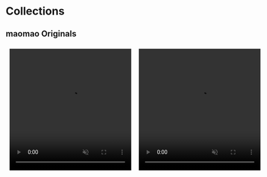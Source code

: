 # Collections

## maomao Originals
<div style="display: flex;">
	<video width="320" height="320" controls autoplay muted loop style="margin: 10px">
		<source src="\assets\videos\pixelRevealLightworkerCoat.mp4" type="video/mp4">
		Your browser does not support the video tag.
	</video>
	<video width="320" height="320" controls autoplay muted loop style="margin: 10px">
		<source src="\assets\videos\pixelRevealLightworkerCoat.mp4" type="video/mp4">
		Your browser does not support the video tag.
	</video>
</div>
